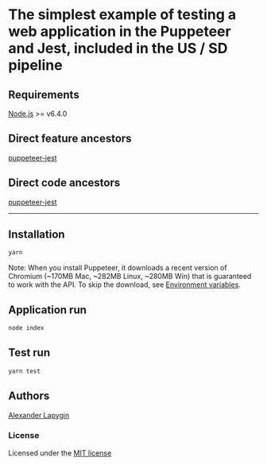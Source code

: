 # The simplest example of testing a web application in the Puppeteer and Jest, included in the US / SD pipeline

## Requirements

[Node.js](https://nodejs.org/en/download/package-manager/) >= v6.4.0

## Direct feature ancestors

[puppeteer-jest](https://github.com/softspider/puppeteer-jest)

## Direct code ancestors

[puppeteer-jest](https://github.com/softspider/puppeteer-jest)

---

## Installation

```sh
yarn
```

Note: When you install Puppeteer, it downloads a recent version of Chromium (~170MB Mac, ~282MB Linux, ~280MB Win) that is guaranteed to work with the API. To skip the download, see [Environment variables](https://github.com/GoogleChrome/puppeteer/blob/v1.15.0/docs/api.md#environment-variables).

## Application run

```sh
node index
```

## Test run

```sh
yarn test
```

## Authors

[Alexander Lapygin](https://github.com/AlexanderLapygin)

### License

Licensed under the [MIT license](./LICENSE)
